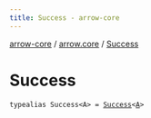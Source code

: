 ```yaml
---
title: Success - arrow-core
---
```


[arrow-core](../index.html) / [arrow.core](index.html) / [Success](./-success.html)

# Success

`typealias Success<A> = `[`Success`](-try/-success/index.html)`<`[`A`](-success.html#A)`>`